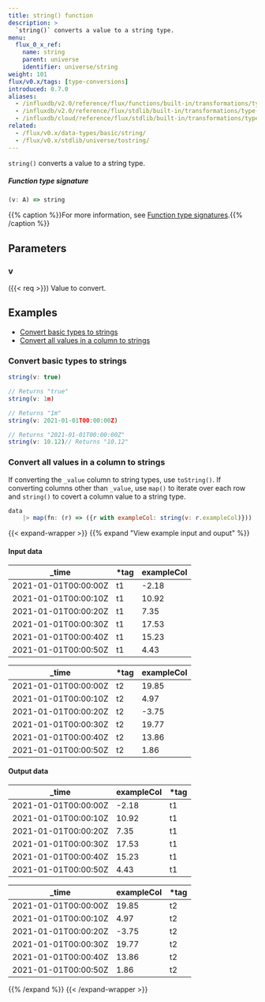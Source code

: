 ```yaml
---
title: string() function
description: >
  `string()` converts a value to a string type.
menu:
  flux_0_x_ref:
    name: string
    parent: universe
    identifier: universe/string
weight: 101
flux/v0.x/tags: [type-conversions]
introduced: 0.7.0
aliases:
  - /influxdb/v2.0/reference/flux/functions/built-in/transformations/type-conversions/string/
  - /influxdb/v2.0/reference/flux/stdlib/built-in/transformations/type-conversions/string/
  - /influxdb/cloud/reference/flux/stdlib/built-in/transformations/type-conversions/string/
related:
  - /flux/v0.x/data-types/basic/string/
  - /flux/v0.x/stdlib/universe/tostring/
---
```


<!------------------------------------------------------------------------------

IMPORTANT: This page was generated from comments in the Flux source code. Any
edits made directly to this page will be overwritten the next time the
documentation is generated. 

To make updates to this documentation, update the function comments above the
function definition in the Flux source code:

https://github.com/influxdata/flux/blob/master/stdlib/universe/universe.flux#L3222-L3222

Contributing to Flux: https://github.com/influxdata/flux#contributing
Fluxdoc syntax: https://github.com/influxdata/flux/blob/master/docs/fluxdoc.md

------------------------------------------------------------------------------->

`string()` converts a value to a string type.



##### Function type signature

```js
(v: A) => string
```

{{% caption %}}For more information, see [Function type signatures](/flux/v0.x/function-type-signatures/).{{% /caption %}}

## Parameters

### v
({{< req >}})
Value to convert.




## Examples

- [Convert basic types to strings](#convert-basic-types-to-strings)
- [Convert all values in a column to strings](#convert-all-values-in-a-column-to-strings)

### Convert basic types to strings

```js
string(v: true)

// Returns "true"
string(v: 1m)

// Returns "1m"
string(v: 2021-01-01T00:00:00Z)

// Returns "2021-01-01T00:00:00Z"
string(v: 10.12)// Returns "10.12"


```


### Convert all values in a column to strings

If converting the `_value` column to string types, use `toString()`.
If converting columns other than `_value`, use `map()` to iterate over each
row and `string()` to covert a column value to a string type.

```js
data
    |> map(fn: (r) => ({r with exampleCol: string(v: r.exampleCol)}))

```

{{< expand-wrapper >}}
{{% expand "View example input and ouput" %}}

#### Input data

| _time                | *tag | exampleCol  |
| -------------------- | ---- | ----------- |
| 2021-01-01T00:00:00Z | t1   | -2.18       |
| 2021-01-01T00:00:10Z | t1   | 10.92       |
| 2021-01-01T00:00:20Z | t1   | 7.35        |
| 2021-01-01T00:00:30Z | t1   | 17.53       |
| 2021-01-01T00:00:40Z | t1   | 15.23       |
| 2021-01-01T00:00:50Z | t1   | 4.43        |

| _time                | *tag | exampleCol  |
| -------------------- | ---- | ----------- |
| 2021-01-01T00:00:00Z | t2   | 19.85       |
| 2021-01-01T00:00:10Z | t2   | 4.97        |
| 2021-01-01T00:00:20Z | t2   | -3.75       |
| 2021-01-01T00:00:30Z | t2   | 19.77       |
| 2021-01-01T00:00:40Z | t2   | 13.86       |
| 2021-01-01T00:00:50Z | t2   | 1.86        |


#### Output data

| _time                | exampleCol  | *tag |
| -------------------- | ----------- | ---- |
| 2021-01-01T00:00:00Z | -2.18       | t1   |
| 2021-01-01T00:00:10Z | 10.92       | t1   |
| 2021-01-01T00:00:20Z | 7.35        | t1   |
| 2021-01-01T00:00:30Z | 17.53       | t1   |
| 2021-01-01T00:00:40Z | 15.23       | t1   |
| 2021-01-01T00:00:50Z | 4.43        | t1   |

| _time                | exampleCol  | *tag |
| -------------------- | ----------- | ---- |
| 2021-01-01T00:00:00Z | 19.85       | t2   |
| 2021-01-01T00:00:10Z | 4.97        | t2   |
| 2021-01-01T00:00:20Z | -3.75       | t2   |
| 2021-01-01T00:00:30Z | 19.77       | t2   |
| 2021-01-01T00:00:40Z | 13.86       | t2   |
| 2021-01-01T00:00:50Z | 1.86        | t2   |

{{% /expand %}}
{{< /expand-wrapper >}}
